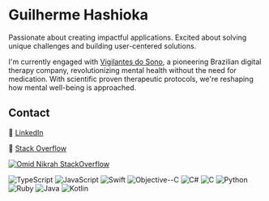 # Guilherme Hashioka

Passionate about creating impactful applications. Excited about solving unique challenges and building user-centered solutions.

I'm currently engaged with [Vigilantes do Sono](https://www.vigilantesdosono.com/), a pioneering Brazilian digital therapy company, revolutionizing mental health without the need for medication. With scientific proven therapeutic protocols, we're reshaping how mental well-being is approached.


## Contact

💼 [LinkedIn](https://www.linkedin.com/in/ghashi)  


🔗 [Stack Overflow](https://stackoverflow.com/users/3670829/ghashi)

[![Omid Nikrah StackOverflow](https://github-readme-stackoverflow.vercel.app/?userID=3670829)](https://stackoverflow.com/users/3670829/ghashi)


![TypeScript](https://img.shields.io/badge/-TypeScript-blue)
![JavaScript](https://img.shields.io/badge/-JavaScript-yellow)
![Swift](https://img.shields.io/badge/-Swift-orange)
![Objective--C](https://img.shields.io/badge/-Objective--C-red)
![C#](https://img.shields.io/badge/-C%23-brightgreen)
![C](https://img.shields.io/badge/-C-lightgrey)
![Python](https://img.shields.io/badge/-Python-blue)
![Ruby](https://img.shields.io/badge/-Ruby-red)
![Java](https://img.shields.io/badge/-Java-orange)
![Kotlin](https://img.shields.io/badge/-Kotlin-purple)


